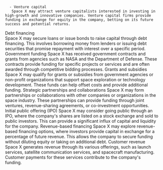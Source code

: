       - Venture capital
       Space X may attract venture capitalists interested in investing in high-growth and innovative companies. Venture capital firms provide funding in exchange for equity in the company, betting on its future success and potential returns.
Debt financing  
       Space X may secure loans or issue bonds to raise capital through debt financing. This involves borrowing money from lenders or issuing debt securities that promise repayment with interest over a specific period.
       Government funding
       Space X has received government contracts and grants from agencies such as NASA and the Department of Defense. These contracts provide funding for specific projects or services and are often awarded through competitive bidding processes.
       Grants and subsidies
       Space X may qualify for grants or subsidies from government agencies or non-profit organizations that support space exploration or technology development. These funds can help offset costs and provide additional funding.
       Strategic partnerships and collaborations
       Space X may form partnerships or collaborations with other companies or organizations in the space industry. These partnerships can provide funding through joint ventures, revenue-sharing agreements, or co-investment opportunities.
       Initial public offering (IPO)
       Space X may consider going public through an IPO, where the company's shares are listed on a stock exchange and sold to public investors. This can provide a significant influx of capital and liquidity for the company.
       Revenue-based financing
       Space X may explore revenue-based financing options, where investors provide capital in exchange for a percentage of future revenue. This allows the company to secure funding without diluting equity or taking on additional debt.
       Customer revenue
       Space X generates revenue through its various offerings, such as launch services, satellite communication services, and spacecraft manufacturing. Customer payments for these services contribute to the company's funding.


